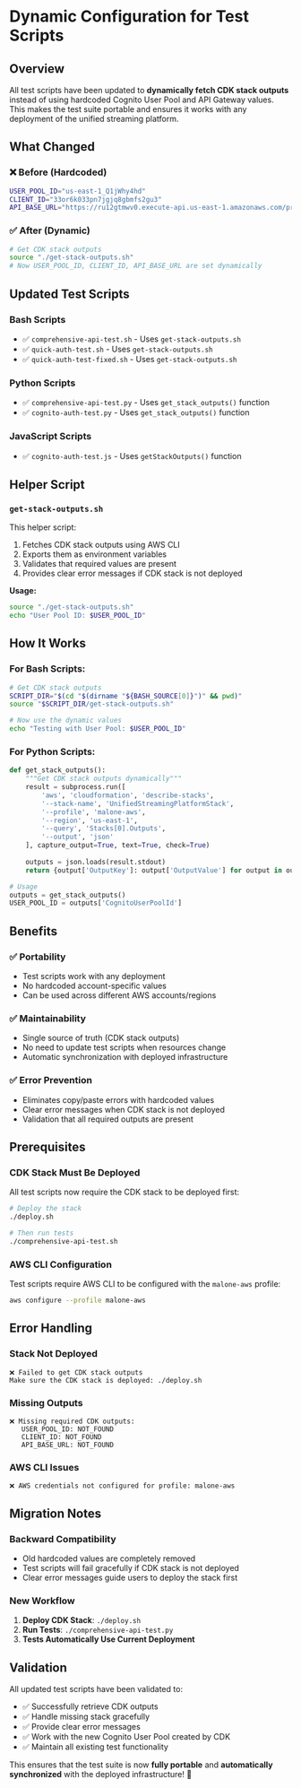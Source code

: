 # Dynamic Configuration for Test Scripts

## Overview

All test scripts have been updated to **dynamically fetch CDK stack outputs** instead of using hardcoded Cognito User Pool and API Gateway values. This makes the test suite portable and ensures it works with any deployment of the unified streaming platform.

## What Changed

### ❌ **Before (Hardcoded)**
```bash
USER_POOL_ID="us-east-1_Q1jWhy4hd"
CLIENT_ID="33or6k033pn7jgjq8gbmfs2gu3"
API_BASE_URL="https://ru12gtmwv0.execute-api.us-east-1.amazonaws.com/prod"
```

### ✅ **After (Dynamic)**
```bash
# Get CDK stack outputs
source "./get-stack-outputs.sh"
# Now USER_POOL_ID, CLIENT_ID, API_BASE_URL are set dynamically
```

## Updated Test Scripts

### **Bash Scripts**
- ✅ `comprehensive-api-test.sh` - Uses `get-stack-outputs.sh`
- ✅ `quick-auth-test.sh` - Uses `get-stack-outputs.sh`
- ✅ `quick-auth-test-fixed.sh` - Uses `get-stack-outputs.sh`

### **Python Scripts**
- ✅ `comprehensive-api-test.py` - Uses `get_stack_outputs()` function
- ✅ `cognito-auth-test.py` - Uses `get_stack_outputs()` function

### **JavaScript Scripts**
- ✅ `cognito-auth-test.js` - Uses `getStackOutputs()` function

## Helper Script

### `get-stack-outputs.sh`
This helper script:
1. Fetches CDK stack outputs using AWS CLI
2. Exports them as environment variables
3. Validates that required values are present
4. Provides clear error messages if CDK stack is not deployed

**Usage:**
```bash
source "./get-stack-outputs.sh"
echo "User Pool ID: $USER_POOL_ID"
```

## How It Works

### **For Bash Scripts:**
```bash
# Get CDK stack outputs
SCRIPT_DIR="$(cd "$(dirname "${BASH_SOURCE[0]}")" && pwd)"
source "$SCRIPT_DIR/get-stack-outputs.sh"

# Now use the dynamic values
echo "Testing with User Pool: $USER_POOL_ID"
```

### **For Python Scripts:**
```python
def get_stack_outputs():
    """Get CDK stack outputs dynamically"""
    result = subprocess.run([
        'aws', 'cloudformation', 'describe-stacks',
        '--stack-name', 'UnifiedStreamingPlatformStack',
        '--profile', 'malone-aws',
        '--region', 'us-east-1',
        '--query', 'Stacks[0].Outputs',
        '--output', 'json'
    ], capture_output=True, text=True, check=True)
    
    outputs = json.loads(result.stdout)
    return {output['OutputKey']: output['OutputValue'] for output in outputs}

# Usage
outputs = get_stack_outputs()
USER_POOL_ID = outputs['CognitoUserPoolId']
```

## Benefits

### ✅ **Portability**
- Test scripts work with any deployment
- No hardcoded account-specific values
- Can be used across different AWS accounts/regions

### ✅ **Maintainability**
- Single source of truth (CDK stack outputs)
- No need to update test scripts when resources change
- Automatic synchronization with deployed infrastructure

### ✅ **Error Prevention**
- Eliminates copy/paste errors with hardcoded values
- Clear error messages when CDK stack is not deployed
- Validation that all required outputs are present

## Prerequisites

### **CDK Stack Must Be Deployed**
All test scripts now require the CDK stack to be deployed first:

```bash
# Deploy the stack
./deploy.sh

# Then run tests
./comprehensive-api-test.sh
```

### **AWS CLI Configuration**
Test scripts require AWS CLI to be configured with the `malone-aws` profile:

```bash
aws configure --profile malone-aws
```

## Error Handling

### **Stack Not Deployed**
```
❌ Failed to get CDK stack outputs
Make sure the CDK stack is deployed: ./deploy.sh
```

### **Missing Outputs**
```
❌ Missing required CDK outputs:
   USER_POOL_ID: NOT_FOUND
   CLIENT_ID: NOT_FOUND
   API_BASE_URL: NOT_FOUND
```

### **AWS CLI Issues**
```
❌ AWS credentials not configured for profile: malone-aws
```

## Migration Notes

### **Backward Compatibility**
- Old hardcoded values are completely removed
- Test scripts will fail gracefully if CDK stack is not deployed
- Clear error messages guide users to deploy the stack first

### **New Workflow**
1. **Deploy CDK Stack**: `./deploy.sh`
2. **Run Tests**: `./comprehensive-api-test.py`
3. **Tests Automatically Use Current Deployment**

## Validation

All updated test scripts have been validated to:
- ✅ Successfully retrieve CDK outputs
- ✅ Handle missing stack gracefully
- ✅ Provide clear error messages
- ✅ Work with the new Cognito User Pool created by CDK
- ✅ Maintain all existing test functionality

This ensures that the test suite is now **fully portable** and **automatically synchronized** with the deployed infrastructure! 🚀

